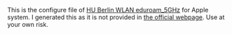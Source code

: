 
This is the configure file of [HU Berlin WLAN eduroam_5GHz](https://www.cms.hu-berlin.de/de/dl/netze/wlan/faq/standardseite#f7b) for Apple system.
I generated this as it is not provided in [the official webpage](https://www.cms.hu-berlin.de/de/dl/netze/wlan/config/eduroam/macos_10.7).
Use at your own risk.

